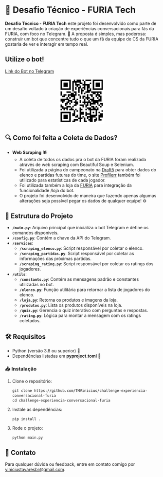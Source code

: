 # 🎯 Desafio Técnico - FURIA Tech

**Desafio Técnico - FURIA Tech** este projeto foi desenvolvido como parte de um desafio voltado à criação de experiências conversacionais para fãs da FURIA, com foco no Telegram. 🚀 A proposta é simples, mas poderosa: construir um bot que concentre tudo o que um fã da equipe de CS da FURIA gostaria de ver e interagir em tempo real.

## Utilize o bot!

[Link do Bot no Telegram](https://t.me/desafio_furiacs_bot)

<p align="center">
  <img src="assets/qrcode.png" width="150" alt="QR Code Bot Telegram"/>
</p>

## 🔍 Como foi feita a Coleta de Dados?

- **Web Scraping** 🕷️
  - A coleta de todos os dados pra o bot da FURIA foram realizada através de web scraping com Beautiful Soup e Selenium.
  - Foi utilizada a página do campeonato na [Draft5](https://draft5.gg/) para obter dados do elenco e partidas futuras do time, o site [Profilerr](https://profilerr.net/pt/) também foi utilizado para estatísticas de cada jogador.
  - Foi utilizada também a loja da [FURIA](https://www.furia.gg/) para integração da funcionalidade /loja do bot.
  - O projeto foi desenvolvido de maneira que fazendo apenas algumas alterações seja possível pegar os dados de qualquer equipe! ⚙️

## 📂 Estrutura do Projeto

- **`/main.py`**: Arquivo principal que inicializa o bot Telegram e define os comandos disponíveis.
- **`/config.py`**: Contém a chave da API do Telegram.
- **`/services`**:
  - **`/scraping_elenco.py`**: Script responsável por coletar o elenco.
  - **`/scraping_partidas.py`**: Script responsável por coletar as informações das próximas partidas.
  - **`/scraping_rating.py`**: Script responsável por coletar os ratings dos jogadores.
- **`/utils`**:
  - **`/constants.py`**: Contém as mensagens padrão e constantes utilizadas no bot.
  - **`/elenco.py`**: Função utilitária para retornar a lista de jogadores do elenco.
  - **`/loja.py`**: Retorna os produtos e imagens da loja.
  - **`/produtos.py`**: Lista os produtos disponíveis na loja.
  - **`/quiz.py`**:  Gerencia o quiz interativo com perguntas e respostas.
  - **`/rating.py`**: Lógica para montar a mensagem com os ratings coletados. 

## 🛠️ Requisitos

- Python (versão 3.8 ou superior) 🐍
- Dependências listadas em **pyproject.toml** 📜

### 📥 Instalação

1. Clone o repositório:

   ```
   git clone https://github.com/TMVinicius/challenge-experiencia-conversacional-furia
   cd challenge-experiencia-conversacional-furia
   ```


2. Instale as dependências:

   ```
   pip install .
   ```


3. Rode o projeto:

   ```
   python main.py
   ```


## 📧 Contato

Para qualquer dúvida ou feedback, entre em contato comigo por [viniciustavaresbr@gmail.com](mailto:viniciustavaresbr@gmail.com).
